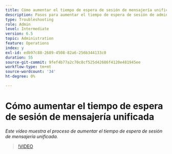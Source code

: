 ```yaml
---
title: Cómo aumentar el tiempo de espera de sesión de mensajería unificada
description: Pasos para aumentar el tiempo de espera de sesión de administración de usuarios para un usuario
type: Troubleshooting
role: Admin
level: Intermediate
version: 6.5
topic: Administration
feature: Operations
index: y
exl-id: edb97c88-2689-4508-82a6-256b344133c0
duration: 55
source-git-commit: 9fef4b77a2c70c8cf525d42686f4120e481945ee
workflow-type: tm+mt
source-wordcount: '34'
ht-degree: 0%

---
```



# Cómo aumentar el tiempo de espera de sesión de mensajería unificada

*Este vídeo muestra el proceso de aumentar el tiempo de espera de sesión de mensajería unificada.*

>[!VIDEO](https://video.tv.adobe.com/v/335503?quality=12&learn=on)
